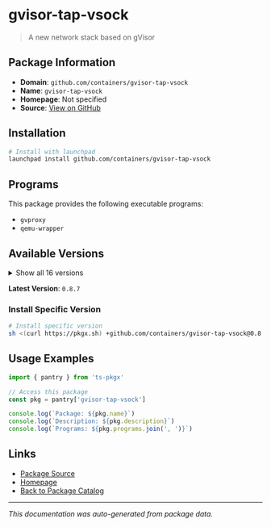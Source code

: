 # gvisor-tap-vsock

> A new network stack based on gVisor

## Package Information

- **Domain**: `github.com/containers/gvisor-tap-vsock`
- **Name**: `gvisor-tap-vsock`
- **Homepage**: Not specified
- **Source**: [View on GitHub](https://github.com/pkgxdev/pantry/tree/main/projects/github.com/containers/gvisor-tap-vsock/package.yml)

## Installation

```bash
# Install with launchpad
launchpad install github.com/containers/gvisor-tap-vsock
```

## Programs

This package provides the following executable programs:

- `gvproxy`
- `qemu-wrapper`

## Available Versions

<details>
<summary>Show all 16 versions</summary>

- `0.8.7`, `0.8.6`, `0.8.5`, `0.8.4`, `0.8.3`
- `0.8.2`, `0.8.1`, `0.8.0`, `0.7.5`, `0.7.4`
- `0.7.3`, `0.7.2`, `0.7.1`, `0.7.0`, `0.6.2`
- `0.6.1`

</details>

**Latest Version**: `0.8.7`

### Install Specific Version

```bash
# Install specific version
sh <(curl https://pkgx.sh) +github.com/containers/gvisor-tap-vsock@0.8.7 -- $SHELL -i
```

## Usage Examples

```typescript
import { pantry } from 'ts-pkgx'

// Access this package
const pkg = pantry['gvisor-tap-vsock']

console.log(`Package: ${pkg.name}`)
console.log(`Description: ${pkg.description}`)
console.log(`Programs: ${pkg.programs.join(', ')}`)
```

## Links

- [Package Source](https://github.com/pkgxdev/pantry/tree/main/projects/github.com/containers/gvisor-tap-vsock/package.yml)
- [Homepage](#)
- [Back to Package Catalog](../../../package-catalog.md)

---

*This documentation was auto-generated from package data.*
